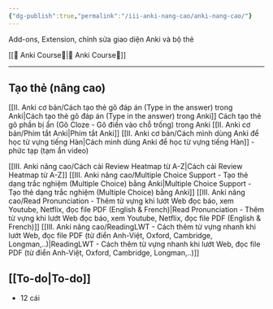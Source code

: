 ```yaml
---
{"dg-publish":true,"permalink":"/iii-anki-nang-cao/anki-nang-cao/"}
---
```


Add-ons, Extension, chỉnh sửa giao diện Anki và bộ thẻ

[[🌟 Anki Course🌟\|🌟 Anki Course🌟]]

___

## Tạo thẻ (nâng cao)

[[II. Anki cơ bản/Cách tạo thẻ gõ đáp án (Type in the answer) trong Anki\|Cách tạo thẻ gõ đáp án (Type in the answer) trong Anki]]
Cách tạo thẻ gõ phần bị ẩn (Gõ Cloze - Gõ điền vào chỗ trống) trong Anki
[[II. Anki cơ bản/Phím tắt Anki\|Phím tắt Anki]]
[[II. Anki cơ bản/Cách mình dùng Anki để học từ vựng tiếng Hàn\|Cách mình dùng Anki để học từ vựng tiếng Hàn]] - phức tạp (tạm ẩn video)

[[III. Anki nâng cao/Cách cài Review Heatmap từ A-Z\|Cách cài Review Heatmap từ A-Z]]
[[III. Anki nâng cao/Multiple Choice Support - Tạo thẻ dạng trắc nghiệm (Multiple Choice) bằng Anki\|Multiple Choice Support - Tạo thẻ dạng trắc nghiệm (Multiple Choice) bằng Anki]]
[[III. Anki nâng cao/Read Pronunciation - Thêm từ vựng khi lướt Web đọc báo, xem Youtube, Netflix, đọc file PDF (English & French)\|Read Pronunciation - Thêm từ vựng khi lướt Web đọc báo, xem Youtube, Netflix, đọc file PDF (English & French)]] 
[[III. Anki nâng cao/ReadingLWT - Cách thêm từ vựng nhanh khi lướt Web, đọc file PDF (từ điển Anh-Việt, Oxford, Cambridge, Longman,..)\|ReadingLWT - Cách thêm từ vựng nhanh khi lướt Web, đọc file PDF (từ điển Anh-Việt, Oxford, Cambridge, Longman,..)]]


## [[To-do\|To-do]] 
- 12 cái
